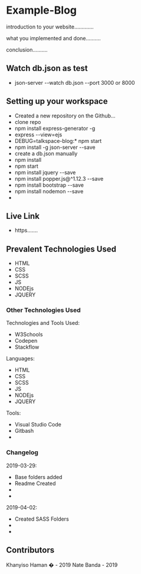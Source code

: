# Example-Blog

introduction to your website.............

what you implemented and done..........

conclusion..........

## Watch db.json as test
- json-server --watch db.json --port 3000 or 8000


## Setting up your workspace

- Created a new repository on the Github...
- clone repo
- npm install express-generator -g
- express --view=ejs
- DEBUG=talkspace-blog:* npm start
- npm install -g json-server --save
- create a db.json manually
- npm install
- npm start
- npm install jquery --save
- npm install popper.js@^1.12.3 --save
- npm install bootstrap --save
- npm install nodemon --save
-

## Live Link

-  https.......

## Prevalent Technologies Used

- HTML
- CSS
- SCSS
- JS
- NODEjs
- JQUERY

### Other Technologies Used

Technologies and Tools Used:

- W3Schools
- Codepen
- Stackflow

Languages:

- HTML
- CSS
- SCSS
- JS
- NODEjs
- JQUERY

Tools:

- Visual Studio Code
- Gitbash
- 


### Changelog

2019-03-29:
- Base folders added
- Readme Created 
- 
- 

2019-04-02:
- Created SASS Folders
- 
- 

## Contributors

Khanyiso Haman	� - 2019
Nate Banda - 2019

